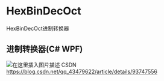 # HexBinDecOct
HexBinDecOct进制转换器
## 进制转换器(C# WPF)
![在这里插入图片描述](https://img-blog.csdnimg.cn/20190626185048557.gif)
CSDN https://blog.csdn.net/qq_43479622/article/details/93747556
